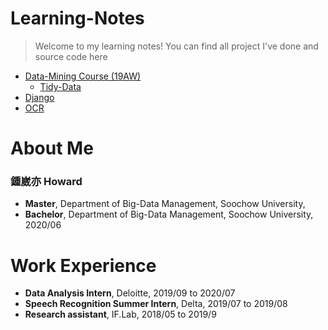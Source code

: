 # Learning-Notes
> Welcome to my learning notes!
> You can find all project I've done and source code here
* [Data-Mining Course (19AW)](https://github.com/h30306/Learning-Notes/tree/master/data-mining)
  * [Tidy-Data](https://github.com/h30306/Learning-Notes/blob/master/data-mining/tidy-data/Tidy-data.ipynb)
* [Django](https://github.com/h30306/Learning-Notes/tree/master/Django)
* [OCR](https://github.com/h30306/Learning-Notes/tree/master/OCR)

# About Me

### 鍾崴亦 Howard
* **Master**, Department of Big-Data Management, Soochow University,
* **Bachelor**, Department of Big-Data Management, Soochow University, 2020/06

# Work Experience 
* **Data Analysis Intern**, Deloitte, 2019/09 to 2020/07
* **Speech Recognition Summer Intern**, Delta, 2019/07 to 2019/08
* **Research assistant**, IF.Lab, 2018/05 to 2019/9
